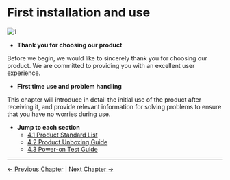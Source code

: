 # First installation and use

![1](../../resources/4-FirstInstallAndUse/1.jpg)

- **Thank you for choosing our product**
  
Before we begin, we would like to sincerely thank you for choosing our product. We are committed to providing you with an excellent user experience.

- **First time use and problem handling**
  
This chapter will introduce in detail the initial use of the product after receiving it, and provide relevant information for solving problems to ensure that you have no worries during use.

- **Jump to each section**
   - [4.1 Product Standard List](./4.1-ProductStandardList.md)
   - [4.2 Product Unboxing Guide](./4.2-ProductUnboxingGuide.md)
   - [4.3 Power-on Test Guide](./4.3-Power-onTestGuide.md)

---

[← Previous Chapter](../3-UserNotes/3-UserNotes.md) | [Next Chapter →](/5-BasicApplication/README.md)